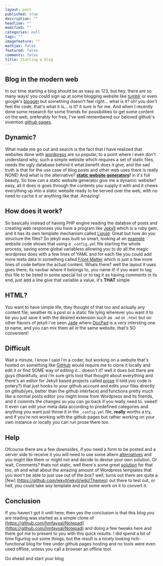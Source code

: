 ```yaml
---
layout: post
published: true
description: ""
headline: ""
modified: ""
categories: null
tags: ""
imagefeature: ""
mathjax: false
featured: false
comments: false
title: Starting a blog
---
```


## Blog in the modern web

In our time starting a blog should be as easy as 123, but hey, there are so many ways! you could sign up at some blogging website like [tumblr](https://www.tumblr.com/) or even google's [blogger](https://www.blogger.com/) but something doesn't feel right... what is it? oh! you don't feel the code, that's what it is... is it? it sure is for me. And when I recently done some research for some friends for possibilities to get some content on the web, preferably for free, I've well remembered our beloved github's invention [github pages](http://pages.github.com).

## Dynamic?

What made me go out and search is the fact that I have realized that websites done with [wordpress](http://wordpress.com/) are so popular, to a point where i even don't understand why, such a simple website which requires a set of static files, needs the ugly database behind it what benefit does it give, and the sad truth is that for the use case of blog posts and other web uses there is really NONE! And what is the alternative? **[static website generators](https://www.staticgen.com/)!** in it's full beauty. So how can a static website generator give me a dynamic website? easy, all it does is goes through the contents you supply it with and it chews everything up into a static website ready to be served over the web, with no need to cache it or anything like that. Amazing!


## How does it work?

So basically instead of having PHP engine reading the databse of posts and creating web responses you have a program like [Jekyll](https://jekyllrb.com/) which is a ruby gem, and it has its own template mechanism called [Liquid](https://github.com/Shopify/liquid/wiki). Great but how do you structure the files? So jekyll was built so smart, looking at an [example](https://github.com/hmfaysal/Notepad) website code shows that using a `_config.yml` file starting the whole process, saving some global variabless allowing you to do all the magic wordpress does with a few lines of YAML and for each file you could add more meta data in something called [Front Matter](https://middlemanapp.com/basics/frontmatter/) which is just a few more lines of code before the actual content. Whats there? well the layout it uses goes there, its navbar where it belongs to, you name it! if you want to tag this file to be listed in some special list or to tag it as having comments in its end, just add a line give that variable a value, it's **THAT** simple

## HTML?
You want to have simple life, they thought of that too and actually any content file, weather its a post or a static file lying wherever you want it to be you just save it with the desired extension such as `.md` or `.html` but on other flavors of jekyll i've seen [Jade](http://jade-lang.com/) where [DocPad](http://docpad.org/) is a very intersting one to name, and you can mix them all in the same website, that's SO convenient!

## Difficult
Wait a minute, I know I said i'm a coder, but working on a website that's hosted on something like [GitHub](https://github.com/) would require me to clone it locally and edit it or find SOME way of editing it... doesn't it? well it does but there are guys (thankfully, and i'm sure girls too) that thought about everything and there's an editor for Jekyll based projects called [prose](http://prose.io) (I told you code is potery?) that just hooks to your github account and edits your files directly on github(yes, better than the github interface) and functions pretty much like a normal posts editor you might know from Wordpress and its friends, and it commits the changes so you can go back if you really need to. sweet! It even can edit your meta data according to predefined categories and anything you want just throw it in the `_config.yml` file, **really** worths a try, and if you're not working with the github pages but rather working on your own instance or locally you can run prose there too.

## Help

Ofcourse there are a few downsides, if you need a form to be posted and a server side to receive it you will need to use some altern [alternatives](https://formspree.io/) and you might like them or might not and decide to devise your own solution. Or wait, Comments? thats not static, well there's some great [solution](https://disqus.com) for that too, oh and what about the amazing amount of Wordpress templates that you won't be able to just use out of the box? well, turns out there are quite a [few] (https://github.com/jekyll/jekyll/wiki/Themes) out there to test out, or hell, you could take any template and put some work on it to convert it.

## Conclusion

If you haven't got it until here, then yes the conclusion is that this blog you are reading was started as a simple clone of [https://github.com/hmfaysal/Notepad](https://github.com/hmfaysal/Notepad) and doing a few tweaks here and there got me to present to you with this quick results. I did spend a bit of time figuring out some things, but the result is a nicely looking rich-functional blog for free under github pages hosting and no tools were even used offline, unless you call a browser an offline tool.

Go ahead and start your blog

